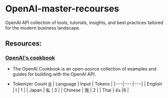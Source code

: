# OpenAI-master-recourses
OpenAI API collection of tools, tutorials,  insights, and best practices tailored for the modern business landscape.


## Resources:

### [OpenAI's cookbook](https://cookbook.openai.com/)
- The OpenAI Cookbook is an open-source collection of examples and guides for building with the OpenAI API.

- Tokenizer Count [🌐](https://platform.openai.com/tokenizer)
| Language | Input | Tokens |
|:---|:---:|---:|
| English | I | 1 |
| Japan | 私 | 3 |
| Chinese | 我 | 2 |
| Thai | ฉัน |6 |

 
